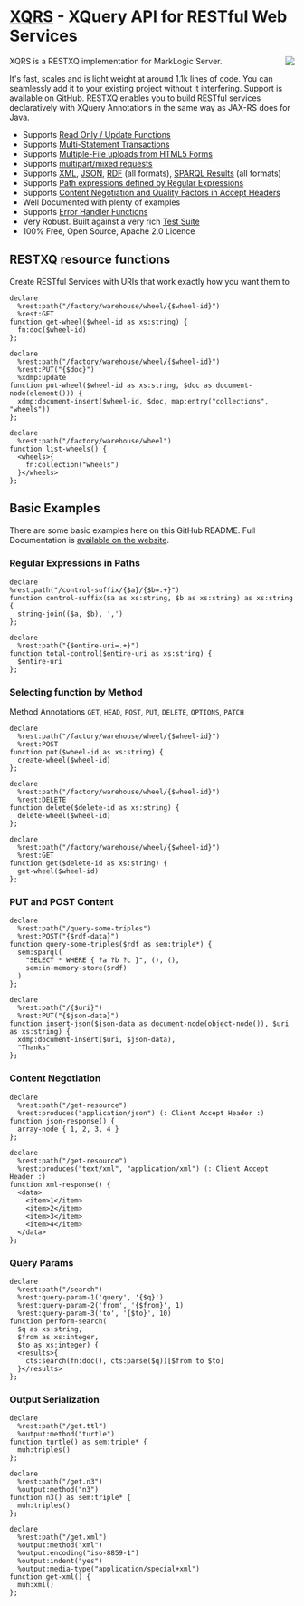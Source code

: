 # [XQRS](http://consulting.xmllondon.com/xqrs) - XQuery API for RESTful Web Services
<img align="right" src="http://consulting.xmllondon.com/images/xqrs.svg">
XQRS is a RESTXQ implementation for MarkLogic Server.

It's fast, scales and is light weight at around 1.1k lines of code. You can seamlessly add it to your existing project without it interfering. Support is available on GitHub. RESTXQ enables you to build RESTful services declaratively with XQuery Annotations in the same way as JAX-RS does for Java.

* Supports [Read Only / Update Functions](http://consulting.xmllondon.com/xqrs/docs/update-transactions)
* Supports [Multi-Statement Transactions](http://consulting.xmllondon.com/xqrs/docs/multi-statement-transactions)
* Supports [Multiple-File uploads from HTML5 Forms](http://consulting.xmllondon.com/xqrs/docs/form-file-uploads)
* Supports [multipart/mixed requests](http://consulting.xmllondon.com/xqrs/docs/post-put-body#multipart-types)
* Supports [XML](http://consulting.xmllondon.com/xqrs/docs/output-serialization#xml), [JSON](http://consulting.xmllondon.com/xqrs/docs/output-serialization#json), [RDF](http://consulting.xmllondon.com/xqrs/docs/output-serialization#rdf) (all formats), [SPARQL Results](http://consulting.xmllondon.com/xqrs/docs/output-serialization#sparql) (all formats)
* Supports [Path expressions defined by Regular Expressions](http://consulting.xmllondon.com/xqrs/docs/paths)
* Supports [Content Negotiation and Quality Factors in Accept Headers](http://consulting.xmllondon.com/xqrs/docs/content-negotiation)
* Well Documented with plenty of examples
* Supports [Error Handler Functions](http://consulting.xmllondon.com/xqrs/docs/error-handling)
* Very Robust. Built against a very rich [Test Suite](https://github.com/cfoster/xqrs/tree/master/test-suite)
* 100% Free, Open Source, Apache 2.0 Licence

## RESTXQ resource functions

Create RESTful Services with URIs that work exactly how you want them to 

```xquery
declare
  %rest:path("/factory/warehouse/wheel/{$wheel-id}")
  %rest:GET
function get-wheel($wheel-id as xs:string) {
  fn:doc($wheel-id)
};

declare
  %rest:path("/factory/warehouse/wheel/{$wheel-id}")
  %rest:PUT("{$doc}")
  %xdmp:update
function put-wheel($wheel-id as xs:string, $doc as document-node(element())) {
  xdmp:document-insert($wheel-id, $doc, map:entry("collections", "wheels"))
};

declare
  %rest:path("/factory/warehouse/wheel")
function list-wheels() {
  <wheels>{
    fn:collection("wheels")
  }</wheels>
};
```

## Basic Examples

There are some basic examples here on this GitHub README. Full Documentation is [available on the website](http://consulting.xmllondon.com/xqrs/docs).

### Regular Expressions in Paths
```xquery
declare
%rest:path("/control-suffix/{$a}/{$b=.+}")
function control-suffix($a as xs:string, $b as xs:string) as xs:string {
  string-join(($a, $b), ',')
};

declare
  %rest:path("{$entire-uri=.+}")
function total-control($entire-uri as xs:string) {
  $entire-uri
};
```

### Selecting function by Method
Method Annotations `GET`, `HEAD`, `POST`, `PUT`, `DELETE`, `OPTIONS`, `PATCH`
```xquery
declare
  %rest:path("/factory/warehouse/wheel/{$wheel-id}")
  %rest:POST
function put($wheel-id as xs:string) {
  create-wheel($wheel-id)
};

declare
  %rest:path("/factory/warehouse/wheel/{$wheel-id}")
  %rest:DELETE
function delete($delete-id as xs:string) {
  delete-wheel($wheel-id)
};

declare
  %rest:path("/factory/warehouse/wheel/{$wheel-id}")
  %rest:GET
function get($delete-id as xs:string) {
  get-wheel($wheel-id)
};
```

### PUT and POST Content
```xquery
declare
  %rest:path("/query-some-triples")
  %rest:POST("{$rdf-data}")
function query-some-triples($rdf as sem:triple*) {
  sem:sparql(
    "SELECT * WHERE { ?a ?b ?c }", (), (),
    sem:in-memory-store($rdf)
  )
};

declare
  %rest:path("/{$uri}")
  %rest:PUT("{$json-data}")
function insert-json($json-data as document-node(object-node()), $uri as xs:string) {
  xdmp:document-insert($uri, $json-data),
  "Thanks"
};
```

### Content Negotiation

```xquery
declare
  %rest:path("/get-resource")
  %rest:produces("application/json") (: Client Accept Header :)
function json-response() {
  array-node { 1, 2, 3, 4 }
};

declare
  %rest:path("/get-resource")
  %rest:produces("text/xml", "application/xml") (: Client Accept Header :)
function xml-response() {
  <data>
    <item>1</item>
    <item>2</item>
    <item>3</item>
    <item>4</item>
  </data>
};
```

### Query Params

```xquery
declare
  %rest:path("/search")
  %rest:query-param-1('query', '{$q}')
  %rest:query-param-2('from', '{$from}', 1)
  %rest:query-param-3('to', '{$to}', 10)
function perform-search(
  $q as xs:string,
  $from as xs:integer,
  $to as xs:integer) {
  <results>{
    cts:search(fn:doc(), cts:parse($q))[$from to $to]
  }</results>
};
```

### Output Serialization

```xquery
declare
  %rest:path("/get.ttl")
  %output:method("turtle")
function turtle() as sem:triple* {
  muh:triples()
};

declare
  %rest:path("/get.n3")
  %output:method("n3")
function n3() as sem:triple* {
  muh:triples()
};

declare
  %rest:path("/get.xml")
  %output:method("xml")
  %output:encoding("iso-8859-1")
  %output:indent("yes")
  %output:media-type("application/special+xml")
function get-xml() {
  muh:xml()
};
```
